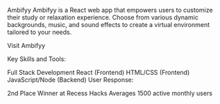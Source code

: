 Ambifyy
Ambifyy is a React web app that empowers users to customize their study or relaxation experience. Choose from various dynamic backgrounds, music, and sound effects to create a virtual environment tailored to your needs.

Visit Ambifyy

Key Skills and Tools:

Full Stack Development
React (Frontend)
HTML/CSS (Frontend)
JavaScript/Node (Backend)
User Response:

2nd Place Winner at Recess Hacks
Averages 1500 active monthly users
